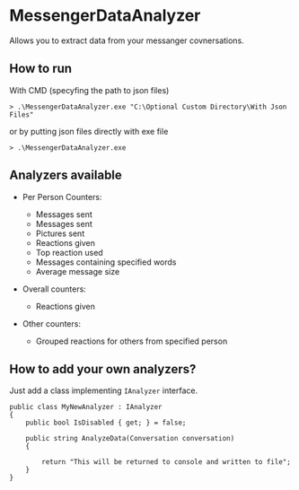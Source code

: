 # MessengerDataAnalyzer

Allows you to extract data from your messanger covnersations.

## How to run

With CMD (specyfing the path to json files)
```
> .\MessengerDataAnalyzer.exe "C:\Optional Custom Directory\With Json Files"
```
or by putting json files directly with exe file
```
> .\MessengerDataAnalyzer.exe
```

## Analyzers available

- Per Person Counters:
  - Messages sent
  - Messages sent
  - Pictures sent
  - Reactions given
  - Top reaction used
  - Messages containing specified words
  - Average message size
  
- Overall counters:
  - Reactions given
  
- Other counters:
  - Grouped reactions for others from specified person
  
 ## How to add your own analyzers?
 
 Just add a class implementing `IAnalyzer` interface.
  
```
public class MyNewAnalyzer : IAnalyzer
{
    public bool IsDisabled { get; } = false;
    
    public string AnalyzeData(Conversation conversation)
    {
        
        return "This will be returned to console and written to file";
    }
}
